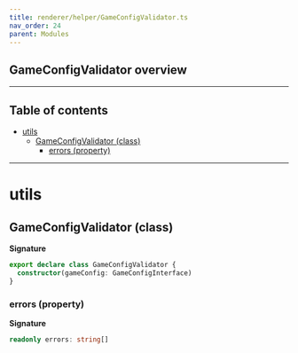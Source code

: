 ```yaml
---
title: renderer/helper/GameConfigValidator.ts
nav_order: 24
parent: Modules
---
```


## GameConfigValidator overview

---

<h2 class="text-delta">Table of contents</h2>

- [utils](#utils)
  - [GameConfigValidator (class)](#gameconfigvalidator-class)
    - [errors (property)](#errors-property)

---

# utils

## GameConfigValidator (class)

**Signature**

```ts
export declare class GameConfigValidator {
  constructor(gameConfig: GameConfigInterface)
}
```

### errors (property)

**Signature**

```ts
readonly errors: string[]
```
